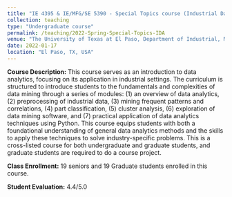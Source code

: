 ```yaml
---
title: "IE 4395 & IE/MFG/SE 5390 - Special Topics course (Industrial Data Analytics) (Spring 2022)"
collection: teaching
type: "Undergraduate course"
permalink: /teaching/2022-Spring-Special-Topics-IDA
venue: "The University of Texas at El Paso, Department of Industrial, Manufacturing and Systems Engineering"
date: 2022-01-17
location: "El Paso, TX, USA"
---
```


**Course Description:** This course serves as an introduction to data analytics, focusing on its application in industrial settings. The curriculum is structured to introduce students to the fundamentals and complexities of data mining through a series of modules: (1) an overview of data analytics, (2) preprocessing of industrial data, (3) mining frequent patterns and correlations, (4) part classification, (5) cluster analysis, (6) exploration of data mining software, and (7) practical application of data analytics techniques using Python. This course equips students with both a foundational understanding of general data analytics methods and the skills to apply these techniques to solve industry-specific problems. This is a cross-listed course for both undergraduate and graduate students, and graduate students are required to do a course project.

**Class Enrollment:** 19 seniors and 19 Graduate students enrolled in this course.

**Student Evaluation:** 4.4/5.0 
